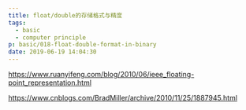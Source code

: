 ```yaml
---
title: float/double的存储格式与精度
tags:
  - basic
  - computer principle
p: basic/018-float-double-format-in-binary
date: 2019-06-19 14:04:30
---
```


https://www.ruanyifeng.com/blog/2010/06/ieee_floating-point_representation.html

https://www.cnblogs.com/BradMiller/archive/2010/11/25/1887945.html